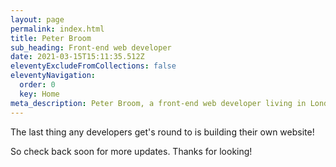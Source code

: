 ```yaml
---
layout: page
permalink: index.html
title: Peter Broom
sub_heading: Front-end web developer
date: 2021-03-15T15:11:35.512Z
eleventyExcludeFromCollections: false
eleventyNavigation:
  order: 0
  key: Home
meta_description: Peter Broom, a front-end web developer living in London.
---
```


The last thing any developers get's round to is building their own website!

So check back soon for more updates. Thanks for looking!